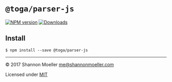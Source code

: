 # `@toga/parser-js`

[![NPM version][npm-img]][npm-url] [![Downloads][downloads-img]][npm-url]

## Install

```
$ npm install --save @toga/parser-js
```

----

© 2017 Shannon Moeller <me@shannonmoeller.com>

Licensed under [MIT](http://shannonmoeller.com/mit.txt)

[downloads-img]: http://img.shields.io/npm/dm/@toga/parser-js.svg?style=flat-square
[npm-img]:       http://img.shields.io/npm/v/@toga/parser-js.svg?style=flat-square
[npm-url]:       https://npmjs.org/package/toga-parser-js
